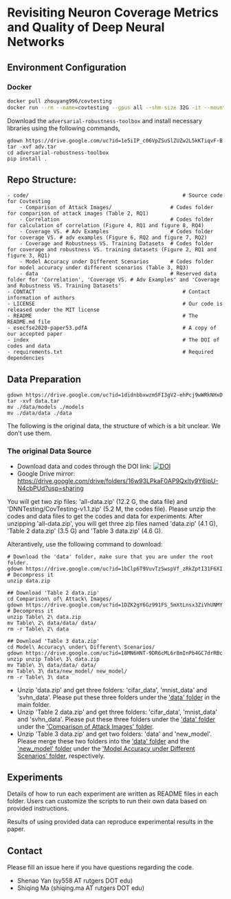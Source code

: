 # Revisiting Neuron Coverage Metrics and Quality of Deep Neural Networks

## Environment Configuration
### Docker 
```bash
docker pull zhouyang996/covtesting
docker run --rm --name=covtesting --gpus all --shm-size 32G -it --mount type=bind,src=path_to_revisiting_neuron_coverage_folder,dst=/workspace zhouyang996/covtesting
```

Download the `adversarial-robustness-toolbox` and install necessary libraries using the following commands,
```
gdown https://drive.google.com/uc?id=1e5iIP_c06VpZSuSlZUZw2L5kKTiqvF-B
tar -xvf adv.tar
cd adversarial-robustness-toolbox
pip install .
```

## Repo Structure:

```
- code/                                                  # Source code for Covtesting
	- Comparison of Attack Images/                   # Codes folder for comparison of attack images (Table 2, RQ1)
	- Correlation                                    # Codes folder for calculation of correlation (Figure 4, RQ1 and figure 8, RQ4)
	- Coverage VS. # Adv Examples                    # Codes folder for coverage VS. # adv examples (Figure 6, RQ2 and figure 7, RQ2)
	- Coverage and Robustness VS. Training Datasets  # Codes folder for coverage and robustness VS. training datasets (Figure 2, RQ1 and figure 3, RQ1)
	- Model Accuracy under Different Scenarios       # Codes folder for model accuracy under different scenarios (Table 3, RQ3)
	- data                                           # Reserved data folder for 'Correlation', 'Coverage VS. # Adv Examples' and 'Coverage and Robustness VS. Training Datasets'
- CONTACT                                                # Contact information of authors
- LICENSE                                                # Our code is released under the MIT license
- README                                                 # The README.md file
- esecfse2020-paper53.pdfA                               # A copy of our accepted paper
- index                                                  # The DOI of codes and data
- requirements.txt                                       # Required dependencies
```

## Data Preparation

```
gdown https://drive.google.com/uc?id=1didnbbxwzmSFI3gV2-ehPcj9wWRkNHxD
tar -xvf data.tar
mv ./data/models ./models
mv ./data/data ./data
```

The following is the original data, the structure of which is a bit unclear. We don't use them.

### The original Data Source

* Download data and codes through the DOI link: <a href="https://doi.org/10.5281/zenodo.3908793"><img src="https://zenodo.org/badge/DOI/10.5281/zenodo.3908793.svg" alt="DOI"></a>
* Google Drive mirror: https://drive.google.com/drive/folders/16w93LPkaF0AP9QxIty9Y6ipU-N4cbPUd?usp=sharing

You will get two zip files: 'all-data.zip' (12.2 G, the data file) and 'DNNTesting/CovTesting-v1.1.zip' (5.2 M, the codes file). Please unzip the codes and data files to get the codes and data for experiments. After unzipping 'all-data.zip', you will get three zip files named 'data.zip' (4.1 G), 'Table 2 data.zip' (3.5 G) and 'Table 3 data.zip' (4.6 G).

Alterantively, use the following command to download:
```
# Download the 'data' folder, make sure that you are under the root folder.
gdown https://drive.google.com/uc?id=1bClp6T9VuvTzSwspVf_zRkZptI31F6XI
# Decompress it
unzip data.zip

## Download 'Table 2 data.zip' 
cd Comparison\ of\ Attack\ Images/
gdown https://drive.google.com/uc?id=1DZK2gY6Gz991FS_5mXtLnsx3ZiVhUNMY
# Decompress it
unzip Table\ 2\ data.zip 
mv Table\ 2\ data/data/ data/
rm -r Table\ 2\ data

## Download 'Table 3 data.zip'
cd Model\ Accuracy\ under\ Different\ Scenarios/
gdown https://drive.google.com/uc?id=18MN6HNT-9DR6cML6r8mInPb4GC7drRBc
unzip unzip Table\ 3\ data.zip
mv Table\ 3\ data/data/ data/
mv Table\ 3\ data/new_model/ new_model/
rm -r Table\ 3\ data
```


* Unzip 'data.zip' and get three folders: 'cifar_data', 'mnist_data' and 'svhn_data'. Please put these three folders under the ['data' folder](https://github.com/DNNTesting/CovTesting/tree/master/data) in the main folder. 
* Unzip 'Table 2 data.zip' and get three folders: 'cifar_data', 'mnist_data' and 'svhn_data'. Please put these three folders under the ['data' folder](https://github.com/DNNTesting/CovTesting/tree/master/Comparison%20of%20Attack%20Images/data) under the ['Comparison of Attack Images' folder](https://github.com/DNNTesting/CovTesting/tree/master/Comparison%20of%20Attack%20Images). 
* Unzip 'Table 3 data.zip' and get two folders: 'data' and 'new_model'. Please merge these two folders into the ['data' folder](https://github.com/DNNTesting/CovTesting/tree/master/Model%20Accuracy%20under%20Different%20Scenarios/data) and the ['new_model' folder](https://github.com/DNNTesting/CovTesting/tree/master/Model%20Accuracy%20under%20Different%20Scenarios/new_model) under the ['Model Accuracy under Different Scenarios' folder](https://github.com/DNNTesting/CovTesting/tree/master/Model%20Accuracy%20under%20Different%20Scenarios), respectively. 


## Experiments

Details of how to run each experiment are written as README files in each folder. Users can customize the scripts to run their own data based on provided instructions.

Results of using provided data can reproduce experimental results in the paper.






## Contact

Please fill an issue here if you have questions regarding the code.

* Shenao Yan (sy558 AT rutgers DOT edu)
* Shiqing Ma (shiqing.ma AT rutgers DOT edu)
